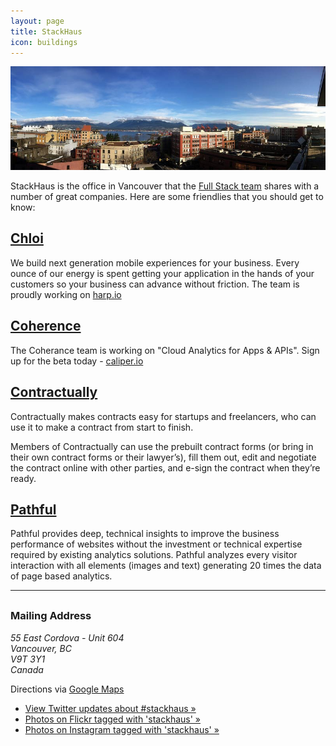 ```yaml
---
layout: page
title: StackHaus
icon: buildings
---
```


![StackHaus Panorama - Photo by Boris Mann](/images/stackhaus-panorama800px-opt.jpg)

StackHaus is the office in Vancouver that the [Full Stack team](/team/) shares with a number of great companies. Here are some friendlies that you should get to know:



## [Chloi](http://chloi.io)

We build next generation mobile experiences for your business. Every ounce of our energy is spent getting your application in the hands of your customers so your business can advance without friction. The team is proudly working on [harp.io](http://harp.io)



## [Coherence](http://coherence.io)

The Coherance team is working on "Cloud Analytics for Apps &amp; APIs". Sign up for the beta today - [caliper.io](http://caliper.io)



## [Contractually](http://www.contractual.ly)

Contractually makes contracts easy for startups and freelancers, who can use it to make a contract from start to finish.

Members of Contractually can use the prebuilt contract forms (or bring in their own contract forms or their lawyer’s), fill them out, edit and negotiate the contract online with other parties, and e-sign the contract when they’re ready.



## [Pathful](http://pathful.com)

Pathful provides deep, technical insights to improve the business performance of websites without the investment or technical expertise required by existing analytics solutions. Pathful analyzes every visitor interaction with all elements (images and text) generating 20 times the data of page based analytics.



<hr style="margin-bottom: 30px"/>



### Mailing Address
<address>
55 East Cordova - Unit 604<br />
Vancouver, BC<br />
V9T 3Y1<br />
Canada<br />
</address>

Directions via [Google Maps](http://goo.gl/maps/JUVit)

* [View Twitter updates about #stackhaus »](https://twitter.com/search?q=%23stackhaus)
* [Photos on Flickr tagged with 'stackhaus' »](http://www.flickr.com/photos/tags/stackhaus/)
* [Photos on Instagram tagged with 'stackhaus' »](http://statigr.am/tag/stackhaus/)

